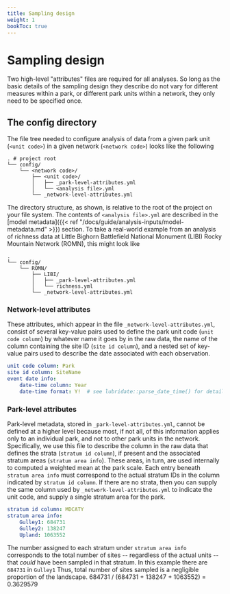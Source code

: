 ```yaml
---
title: Sampling design
weight: 1
bookToc: true
---
```


# Sampling design

Two high-level "attributes" files are required for all analyses. So long as the basic details of the sampling design they describe do not vary for different measures within a park, or different park units within a network, they only need to be specified once.

## The config directory

The file tree needed to configure analysis of data from a given park unit (`<unit code>`) in a given network (`<network code>`) looks like the following

    . # project root
    └── config/
        └── <network code>/
            ├── <unit code>/
            │   ├── _park-level-attributes.yml
            │   └── <analysis file>.yml
            └── _network-level-attributes.yml

The directory structure, as shown, is relative to the root of the project on your file system. The contents of `<analysis file>.yml` are described in the [model metadata]({{< ref "/docs/guide/analysis-inputs/model-metadata.md" >}}) section. To take a real-world example from an analysis of richness data at Little Bighorn Battlefield National Monument (LIBI) Rocky Mountain Network (ROMN), this might look like

    .
    └── config/
        └── ROMN/
            ├── LIBI/
            │   ├── _park-level-attributes.yml
            │   └── richness.yml
            └── _network-level-attributes.yml

### Network-level attributes
These attributes, which appear in the file `_network-level-attributes.yml`, consist of several key-value pairs used to define the park unit code (`unit code column`) by whatever name it goes by in the raw data, the name of the column containing the site ID (`site id column`), and a nested set of key-value pairs used to describe the date associated with each observation.
```YAML
unit code column: Park
site id column: SiteName
event date info:
    date-time column: Year
    date-time format: Y!  # see lubridate::parse_date_time() for details
```

### Park-level attributes
Park-level metadata, stored in `_park-level-attributes.yml`, cannot be defined at a higher level because most, if not all, of this information applies only to an individual park, and not to other park units in the network. Specifically, we use this file to describe the column in the raw data that defines the strata (`stratum id column`), if present and the associated stratum areas (`stratum area info`). These areas, in turn, are used internally to computed a weighted mean at the park scale. Each entry beneath `stratum area info` must correspond to the actual stratum IDs in the column indicated by `stratum id column`. If there are no strata, then you can supply the same column used by `_network-level-attributes.yml` to indicate the unit code, and supply a single stratum area for the park.
```YAML
stratum id column: MDCATY
stratum area info:
    Gulley1: 684731
    Gulley2: 138247
    Upland: 1063552
```

The number assigned to each stratum under `stratum area info` corresponds to the total number of sites -- regardless of the actual units -- that _could_ have been sampled in that stratum. In this example there are `684731` in `Gulley1` Thus, total number of sites sampled is a negligible proportion of the landscape. 684731 / (684731 + 138247 + 1063552) = 0.3629579
